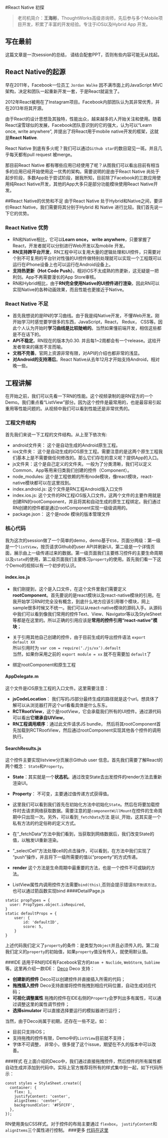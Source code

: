 #React Native 初探 
>老司机简介：**王海彬**，ThoughtWorks高级咨询师，先后参与多个Mobile项目开发，积累了丰富的开发经验。专注于iOS以及Hybrid App 开发。

## 写在最前
这篇文章是一次session的总结， 请结合配套PPT，否则有些内容可能无从找起。
## React Native的起源
早在2011年，Facebook一位员工 `Jordan Walke` 因不满市面上的JavaScript MVC架构，决定和团队一起重新开发一套，于是React就诞生了。

2012年React被用在了Instagram项目。Facebook内部团队认为其非常优秀，并在2013年将其开源。

由于React的设计思想及其独特，性能出众，越来越多的人开始关注和使用。随着React滚雪球似的发展，Facebook团队意识到的它的强大，认为可以“Learn once, write anywhere”, 并提出了将React用于mobile native开发的框架，这就是**React Native**.

React Native 到底有多火呢？我们可以通过`Github star`的数目窥见一斑。并且几乎每天都有pull request 被merge。

那目前React Native 都有哪些应用已经使用了呢？从图我们可以看出目前有相当多的应用已经开始使用这一优秀的架构。需要说明的是由于React Native 尚处于起步阶段，多数App处于尝试阶段，据我所知，目前除了Facebook的三款应用使用纯React Native开发，其他的App大多只是部分功能模块使用React Native开发。

##React Native的优势和不足
由于React Native 处于Hybrid和Native之间，要评价React Native，我们需要将其分别于Hybrid 和 Native 进行比较。我们首先说一下它的优势。
### React Native 优势
* RN和Native相比，它可以**Learn once， write anywhere**，只要掌握了React，开发者就可以分别进行Web开发以及mobile 开发。
* **RN支持跨平台开发**，RN工程中可以复用大量的逻辑处理和UI控件，只需要对个别不可复用的平台针对性强的UI控件做特别处理就可以实现一个工程既可以运行在iPhone设备上也可以运行在Android设备上。
* **支持热更新（Hot Code Push）**。相对iOS不太成熟的热更新，这无疑是一把利剑。App不再需要漫长的App Store审核。
* RN和Hybrid相比，由于**RN完全使用Native的UI控件进行渲染**，因此RN可以实现Native的各种动画效果，而且性能也更接近于Native。

### React Native 不足
* 首先我想说的是RN的学习曲线。由于我是纯Native开发，不懂Web开发。刚开始学习时感觉要学很多的东西，JavaScript，React， Redux， CSS等。因此个人认为开始时**学习曲线是比较陡峭的**。当然如果懂前端开发，相信这些都是不在话下的。  
* **API不稳定**。RN现在的版本为0.30. 并且每1~2周都会有一个release。这给开发者带来的痛苦不言而喻。
* **文档不完善**。官网上资源非常有限，对API的介绍也都非常的浅显。
* **对Android的支持滞后**。React Native从去年12月才开始支持Android，相对晚一些。

## 工程讲解
在开始之前，我们可以先看一下RN的性能。这个视频录制的是RN官方的一个Demo。我们重点看“ListView”部分。因为这个控件是最常用的，也是最容易引起重用等性能问题的。从视频中我们可以看到性能还是非常优秀的。  
### 工程文件结构  
首先我们来说一下工程的文件结构。从上至下依次有:  

* android文件夹： 这个是自动生成的Android原生工程。
* ios文件夹： 这个是自动生成的iOS原生工程。需要注意的是这两个原生工程我们基本上是不需要做任何修改的。那么它们存在的意义呢？提供App的入口。
* js文件夹：这个是自己定义的文件夹。一般为了分类清晰，我们可以定义Common、App等用来归类我们创建的控件（Component）。
* node_modules: 这个是工程依赖的所有node模块，像react模块，react-native模块都可以在这里找到。
* index.android.js: 这个文件是RN工程Android版入口文件
* index.ios.js: 这个文件的RN工程iOS版入口文件。这两个文件的主要作用就是创建RN的rootComponent，并且将其和自动生成的原生工程绑定。我们通过RN创建的控件都是通过rootComponent实现一级级调用的。
* package.json： 这个是node 模块的版本管理文件

### 核心代码
我为这次的session做了一个简单的demo，demo基于`ES6`，页面分两级：第一级是一个`listView`，按页请求Github的user API并刷新UI，第二级是一个详情页面，展示由上一级传递过来的数据。第一级页面我们主要练习控件的主要生命周期以及`state`的使用，第二级页面我们主要练习`property`的使用。首先我们看一下这个Demo的视频以有一个初步的认识。

#### index.ios.js
* 我们刚提到，这个是入口文件，在这个文件里我们需要定义**rootComponent**。首先要说的是react模块以及react-native模块的引用。在我开始学习RN时完全没有概念，到底什么地方应该引用哪个模块，网上sample很多时候又不统一。我们可以从react-native模块的源码入手。从源码中我们可以看到像我们常用的控件Text、View、Navigator等以及StyleSheet等都是在这里的。所以正确的引用应该是**常用的控件引用“react-native”模块**；  

* 关于引用其他自己创建的控件，由于目前生成的导出控件语法 
```export default XX```  
所以引用时为
```var com = require(‘./js/xx’).default```  
当然，如果你采用之前的 `export module = xx` 就不在需要加 `default`了
* 绑定rootComponent和原生工程

#### AppDelegate.m
这个文件是iOS原生工程的入口文件。这里需要注意：  

* **jsCodeLocation**： 我们写的JS部分最终生成的路径就是这个url。想具体了解可以从浏览器打开这个url看看具体是什么东东。
* **RCTRootView**，这个是rootView，它会承载我们所有的UI控件。通过源代码可以看出**它继承自UIView**。
* **RN工程调用顺序**：通过此文件请求JS bundle， 然后将其rootComponent首先加载到RCTRootView，然后通过rootComponent实现其他各个控件的调用执行。

#### SearchResults.js
这个控件主要实现listview分页展示Github user 信息。首先我们需要了解React的两个概念： `State`和`Property`。

* **State**：其实就是一个**状态机**。通过改变State去出发控件的render方法去重新渲染UI。
* **Property**： 不可变，主要通过值传递方式获得值。

* 这里我们可以看到我们首先在初始化方法中初始化`State`。然后在将要加载控件时去请求网络获取数据。需要注意的是`componentWillMount`在控件的生命周期中只出现一次。另外，可以看到`_fetchData`方法 是以`_`开始，这其实是一个私有方法的约定俗称的定义方式。
* 在“_fetchData”方法中我们看到，当获取到网络数据后，我们改变State的值，以触发UI重新渲染。
* ”_selectCell”方法处理cell的点击操作，可以看到，在方法中我们实现了 “push”操作，并且将下一级所需要的值以“property”的方式传递。
* **render** 这个方法是生命周期中最重要的方法，也是一个控件不可或缺的方法。
* ListView属性内调用控件方法需要`bind(this)`,否则会提示错误`找不到该方法`，也可以通过箭函数实现bind
####DetailPage.js  

```
static propTypes = {
  user: PropTypes.object.isRequired,
}
static defaultProps = {
	user: {
		id: 'defaultID',
		score: 5,
	}
}
```
上述代码我们定义了`property`的条件：是类型为`Object`并且必须传入的。第二段我们定义的`property`的初始值，如果`property`值没有传入，就使用默认值。

###IDE
适用于RN的IDE有Facebook官方的`Atom + Nuclide`, `WebStorm`, `Sublime`等。这里再介绍一款IDE： [Deco](https://www.decosoftware.com/)
Deco 支持：   

* **创建新的控件** Deco可以创建控件并直接插入所需的代码；
* **拖拽插入控件** Deco支持直接将控件拖拽到相应代码位置，自动生成对应代码；
* **可视化调整属性** 拖拽的控件在IDE右侧的`Property`会罗列出多有属性，可以通过调整这里的属性调节控件；
* **选择simulator** 可以直接选择要运行的模拟器进行运行；

当然，由于Deco尚属于初期，还存在一些不足。如：  
* 目前只支持iOS；
* 支持拖拽的控件有限，Demo中的`ListView`目前就不支持；
* 字体不可调整， 非常小，很多提了这个issue，期望在不久的版本中可以改善。

###样式
在上面介绍的Deco中，我们通过直接拖拽控件，然后控件的所有属性都自动生成并添加到代码中。实际上官方推荐将所有的样式集中到一起，如下代码所示：  

```
const styles = StyleSheet.create({
  container: {
    flex: 1,
    justifyContent: 'center',
    alignItems: 'center',
    backgroundColor: '#F5FCFF',
  },
});
```
RN使用类似CSS样式。对于控件的布局主要通过 `flexbox`， `justifyContent`和 `alignItems`三个属性进行控制。
###更多
[代码在这里](https://github.com/hbwang85/RNWorkshop)

